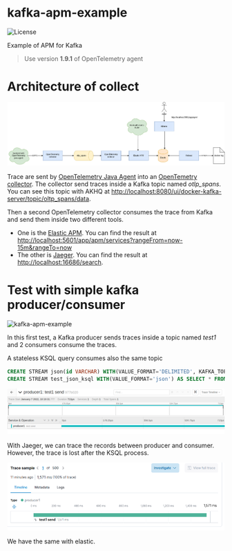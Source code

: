 # kafka-apm-example

![License](https://img.shields.io/github/license/GuillaumeWaignier/kafka-tracing-interceptors)

Example of APM for Kafka

> Use version **1.9.1** of OpenTelemetry agent


# Architecture of collect

![kafka-apm-example](doc/kafka-apm-example-archi.png "Architecture")

Trace are sent by [OpenTelemetry Java Agent](https://github.com/open-telemetry/opentelemetry-java-instrumentation) 
into an [OpenTemetry collector](https://github.com/open-telemetry/opentelemetry-collector).
The collector send traces inside a Kafka topic named _otlp_spans_.
You can see this topic with AKHQ at [http://localhost:8080/ui/docker-kafka-server/topic/oltp_spans/data](http://localhost:8080/ui/docker-kafka-server/topic/oltp_spans/data).

Then a second OpenTelemetry collector consumes the trace from Kafka and send them inside two different tools.
* One is the [Elastic APM](https://www.elastic.co/fr/apm). You can find the result at [http://localhost:5601/app/apm/services?rangeFrom=now-15m&rangeTo=now](http://localhost:5601/app/apm/services?rangeFrom=now-15m&rangeTo=now)
* The other is [Jaeger](https://www.jaegertracing.io/). You can find the result at [http://localhost:16686/search](http://localhost:16686/search).

# Test with simple kafka producer/consumer

![kafka-apm-example](doc/kafka-apm-example-exemple-simple.png "Simple")

In this first test, a Kafka producer sends traces inside a topic named _test1_ and 2 consumers consume the traces.

A stateless KSQL query consumes also the same topic
```sql
CREATE STREAM json(id VARCHAR) WITH(VALUE_FORMAT='DELIMITED', KAFKA_TOPIC='test1');
CREATE STREAM test_json_ksql WITH(VALUE_FORMAT='json') AS SELECT * FROM json;
```
![kafka-apm-example](doc/apm-jaeger-simple.png "Simple jaeger")

With Jaeger, we can trace the records between producer and consumer.
However, the trace is lost after the KSQL process.

![kafka-apm-example](doc/apm-elastic-simple.png "Simple jaeger")

We have the same with elastic.
